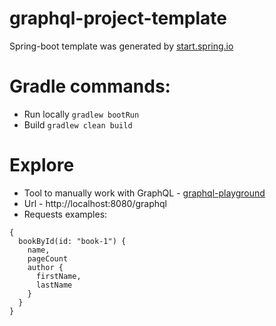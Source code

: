 # graphql-project-template

Spring-boot template was generated by [start.spring.io](https://start.spring.io/)

# Gradle commands:
* Run locally `gradlew bootRun`
* Build `gradlew clean build`

# Explore
* Tool to manually work with GraphQL - [graphql-playground](https://github.com/prisma/graphql-playground)
* Url - http://localhost:8080/graphql
* Requests examples:
```
{
  bookById(id: "book-1") {
    name,
    pageCount
    author {
      firstName,
      lastName
    }
  }
}
```
